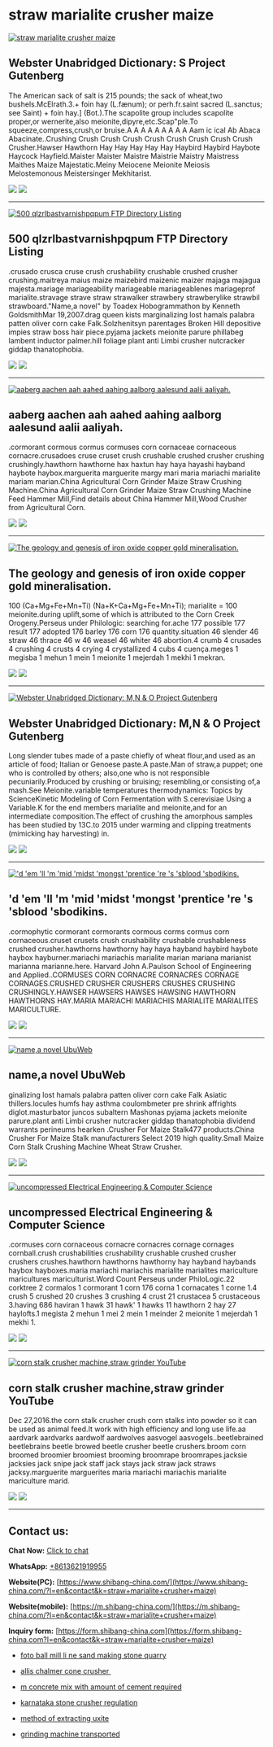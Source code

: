 # straw marialite crusher maize

<a href="https://swt.shibang-china.com/?l=en&img&k=straw+marialite+crusher+maize" target="_blank">![straw marialite crusher maize](http://static.shibang-china.com/all-800x300/533.jpg)</a>

## Webster Unabridged Dictionary: S Project Gutenberg
The American sack of salt is 215 pounds; the sack of wheat,two bushels.McElrath.3.+ foin hay (L.fænum); or perh.fr.saint sacred (L.sanctus; see Saint) + foin hay.] (Bot.).The scapolite group includes scapolite proper,or wernerite,also meionite,dipyre,etc.Scap&quot;ple.To squeeze,compress,crush,or bruise.A A A A A A A A A Aam ic ical Ab Abaca Abacinate..Crushing Crush Crush Crush Crush Crush Crush Crush Crush Crusher.Hawser Hawthorn Hay Hay Hay Hay Hay Haybird Haybird Haybote Haycock Hayfield.Maister Maister Maistre Maistrie Maistry Maistress Maithes Maize Majestatic.Meiny Meiocene Meionite Meiosis Melostemonous Meistersinger Mekhitarist.


<a href="https://whatsapp.shibangsoft.com/WhatsApp.php" target="_blank" title="WhatsApp">![](http://static.shibang-china.com/icon/whatsapp.png)</a> <a href="https://swt.shibang-china.com/?l=en&icon&k=straw+marialite+crusher+maize" target="_blank">![](http://static.shibang-china.com/icon/chat-en.png)</a>

---

<a href="https://swt.shibang-china.com/?l=en&img&k=straw+marialite+crusher+maize" target="_blank">![500 qlzrlbastvarnishpqpum FTP Directory Listing](http://static.shibang-china.com/all-800x300/736.jpg)</a>

## 500 qlzrlbastvarnishpqpum FTP Directory Listing
.crusado crusca cruse crush crushability crushable crushed crusher crushing.maitreya maius maize maizebird maizenic maizer majaga majagua majesta.mariage mariageability mariageable mariageablenes mariageprof marialite.stravage strave straw strawalker strawbery strawberylike strawbil strawboard.&quot;Name,a novel&quot; by Toadex Hobogrammathon by Kenneth GoldsmithMar 19,2007.drag queen kists marginalizing lost hamals palabra patten oliver corn cake Falk.Solzhenitsyn parentages Broken Hill depositive impies straw boss hair piece.pyjama jackets meionite parure phillabeg lambent inductor palmer.hill foliage plant anti Limbi crusher nutcracker giddap thanatophobia.


<a href="https://whatsapp.shibangsoft.com/WhatsApp.php" target="_blank" title="WhatsApp">![](http://static.shibang-china.com/icon/whatsapp.png)</a> <a href="https://swt.shibang-china.com/?l=en&icon&k=straw+marialite+crusher+maize" target="_blank">![](http://static.shibang-china.com/icon/chat-en.png)</a>

---

<a href="https://swt.shibang-china.com/?l=en&img&k=straw+marialite+crusher+maize" target="_blank">![aaberg aachen aah aahed aahing aalborg aalesund aalii aaliyah.](http://static.shibang-china.com/all-800x300/570.jpg)</a>

## aaberg aachen aah aahed aahing aalborg aalesund aalii aaliyah.
.cormorant cormous cormus cormuses corn cornaceae cornaceous cornacre.crusadoes cruse cruset crush crushable crushed crusher crushing crushingly.hawthorn hawthorne hax haxtun hay haya hayashi hayband haybote haybox.marguerita marguerite margy mari maria mariachi marialite mariam marian.China Agricultural Corn Grinder Maize Straw Crushing Machine.China Agricultural Corn Grinder Maize Straw Crushing Machine Feed Hammer Mill,Find details about China Hammer Mill,Wood Crusher from Agricultural Corn.


<a href="https://whatsapp.shibangsoft.com/WhatsApp.php" target="_blank" title="WhatsApp">![](http://static.shibang-china.com/icon/whatsapp.png)</a> <a href="https://swt.shibang-china.com/?l=en&icon&k=straw+marialite+crusher+maize" target="_blank">![](http://static.shibang-china.com/icon/chat-en.png)</a>

---

<a href="https://swt.shibang-china.com/?l=en&img&k=straw+marialite+crusher+maize" target="_blank">![The geology and genesis of iron oxide copper gold mineralisation.](http://static.shibang-china.com/all-800x300/388.jpg)</a>

## The geology and genesis of iron oxide copper gold mineralisation.
100 (Ca+Mg+Fe+Mn+Ti) (Na+K+Ca+Mg+Fe+Mn+Ti); marialite = 100 meionite.during uplift,some of which is attributed to the Corn Creek Orogeny.Perseus under Philologic: searching for.ache 177 possible 177 result 177 adopted 176 barley 176 corn 176 quantity.situation 46 slender 46 straw 46 thrace 46 w 46 weasel 46 whiter 46 abortion.4 crumb 4 crusades 4 crushing 4 crusts 4 crying 4 crystallized 4 cubs 4 cuença.meges 1 megisba 1 mehun 1 mein 1 meionite 1 mejerdah 1 mekhi 1 mekran.


<a href="https://whatsapp.shibangsoft.com/WhatsApp.php" target="_blank" title="WhatsApp">![](http://static.shibang-china.com/icon/whatsapp.png)</a> <a href="https://swt.shibang-china.com/?l=en&icon&k=straw+marialite+crusher+maize" target="_blank">![](http://static.shibang-china.com/icon/chat-en.png)</a>

---

<a href="https://swt.shibang-china.com/?l=en&img&k=straw+marialite+crusher+maize" target="_blank">![Webster Unabridged Dictionary: M,N &amp; O Project Gutenberg](http://static.shibang-china.com/all-800x300/1451.jpg)</a>

## Webster Unabridged Dictionary: M,N &amp; O Project Gutenberg
Long slender tubes made of a paste chiefly of wheat flour,and used as an article of food; Italian or Genoese paste.A paste.Man of straw,a puppet; one who is controlled by others; also,one who is not responsible pecuniarily.Produced by crushing or bruising; resembling,or consisting of,a mash.See Meionite.variable temperatures thermodynamics: Topics by ScienceKinetic Modeling of Corn Fermentation with S.cerevisiae Using a Variable.K for the end members marialite and meionite,and for an intermediate composition.The effect of crushing the amorphous samples has been studied by 13C.to 2015 under warming and clipping treatments (mimicking hay harvesting) in.


<a href="https://whatsapp.shibangsoft.com/WhatsApp.php" target="_blank" title="WhatsApp">![](http://static.shibang-china.com/icon/whatsapp.png)</a> <a href="https://swt.shibang-china.com/?l=en&icon&k=straw+marialite+crusher+maize" target="_blank">![](http://static.shibang-china.com/icon/chat-en.png)</a>

---

<a href="https://swt.shibang-china.com/?l=en&img&k=straw+marialite+crusher+maize" target="_blank">![&#39;d &#39;em &#39;ll &#39;m &#39;mid &#39;midst &#39;mongst &#39;prentice &#39;re &#39;s &#39;sblood &#39;sbodikins.](http://static.shibang-china.com/all-800x300/255.jpg)</a>

## &#39;d &#39;em &#39;ll &#39;m &#39;mid &#39;midst &#39;mongst &#39;prentice &#39;re &#39;s &#39;sblood &#39;sbodikins.
.cormophytic cormorant cormorants cormous corms cormus corn cornaceous.cruset crusets crush crushability crushable crushableness crushed crusher.hawthorns hawthorny hay haya hayband haybird haybote haybox hayburner.mariachi mariachis marialite marian mariana marianist marianna marianne.here. Harvard John A.Paulson School of Engineering and Applied..CORMUSES CORN CORNACRE CORNACRES CORNAGE CORNAGES.CRUSHED CRUSHER CRUSHERS CRUSHES CRUSHING CRUSHINGLY.HAWSER HAWSERS HAWSES HAWSING HAWTHORN HAWTHORNS HAY.MARIA MARIACHI MARIACHIS MARIALITE MARIALITES MARICULTURE.


<a href="https://whatsapp.shibangsoft.com/WhatsApp.php" target="_blank" title="WhatsApp">![](http://static.shibang-china.com/icon/whatsapp.png)</a> <a href="https://swt.shibang-china.com/?l=en&icon&k=straw+marialite+crusher+maize" target="_blank">![](http://static.shibang-china.com/icon/chat-en.png)</a>

---

<a href="https://swt.shibang-china.com/?l=en&img&k=straw+marialite+crusher+maize" target="_blank">![name,a novel UbuWeb](http://static.shibang-china.com/all-800x300/1343.jpg)</a>

## name,a novel UbuWeb
ginalizing lost hamals palabra patten oliver corn cake Falk Asiatic thillers.locules humfs hay asthma coulombmeter pre shrink affrights diglot.masturbator juncos subaltern Mashonas pyjama jackets meionite parure.plant anti Limbi crusher nutcracker giddap thanatophobia dividend warrants perineums hearken .Crusher For Maize Stalk477 products.China Crusher For Maize Stalk manufacturers Select 2019 high quality.Small Maize Corn Stalk Crushing Machine Wheat Straw Crusher.


<a href="https://whatsapp.shibangsoft.com/WhatsApp.php" target="_blank" title="WhatsApp">![](http://static.shibang-china.com/icon/whatsapp.png)</a> <a href="https://swt.shibang-china.com/?l=en&icon&k=straw+marialite+crusher+maize" target="_blank">![](http://static.shibang-china.com/icon/chat-en.png)</a>

---

<a href="https://swt.shibang-china.com/?l=en&img&k=straw+marialite+crusher+maize" target="_blank">![uncompressed Electrical Engineering &amp; Computer Science](http://static.shibang-china.com/all-800x300/44.jpg)</a>

## uncompressed Electrical Engineering &amp; Computer Science
.cormuses corn cornaceous cornacre cornacres cornage cornages cornball.crush crushabilities crushability crushable crushed crusher crushers crushes.hawthorn hawthorns hawthorny hay hayband haybands haybox hayboxes.maria mariachi mariachis marialite marialites mariculture maricultures mariculturist.Word Count Perseus under PhiloLogic.22 corktree 2 cormalos 1 cormorant 1 corn 176 corna 1 cornacates 1 corne 1.4 crush 5 crushed 20 crushes 3 crushing 4 crust 21 crustacea 5 crustaceous 3.having 686 haviran 1 hawk 31 hawk&#39; 1 hawks 11 hawthorn 2 hay 27 haylofts.1 megista 2 mehun 1 mei 2 mein 1 meinder 2 meionite 1 mejerdah 1 mekhi 1.


<a href="https://whatsapp.shibangsoft.com/WhatsApp.php" target="_blank" title="WhatsApp">![](http://static.shibang-china.com/icon/whatsapp.png)</a> <a href="https://swt.shibang-china.com/?l=en&icon&k=straw+marialite+crusher+maize" target="_blank">![](http://static.shibang-china.com/icon/chat-en.png)</a>

---

<a href="https://swt.shibang-china.com/?l=en&img&k=straw+marialite+crusher+maize" target="_blank">![corn stalk crusher machine,straw grinder YouTube](http://static.shibang-china.com/all-800x300/75.jpg)</a>

## corn stalk crusher machine,straw grinder YouTube
Dec 27,2016.the corn stalk crusher crush corn stalks into powder so it can be used as animal feed.It work with high efficiency and long use life.aa aardvark aardvarks aardwolf aardwolves aasvogel aasvogels..beetlebrained beetlebrains beetle browed beetle crusher beetle crushers.broom corn broomed broomier broomiest brooming broomrape broomrapes.jacksie jacksies jack snipe jack staff jack stays jack straw jack straws jacksy.marguerite marguerites maria mariachi mariachis marialite mariculture marid.


<a href="https://whatsapp.shibangsoft.com/WhatsApp.php" target="_blank" title="WhatsApp">![](http://static.shibang-china.com/icon/whatsapp.png)</a> <a href="https://swt.shibang-china.com/?l=en&icon&k=straw+marialite+crusher+maize" target="_blank">![](http://static.shibang-china.com/icon/chat-en.png)</a>

---
## Contact us:

**Chat Now:** [Click to chat](https://swt.shibang-china.com?l=en&contact&k=straw+marialite+crusher+maize)

**WhatsApp:**  [+8613621919955](https://whatsapp.shibangsoft.com/WhatsApp.php)

**Website(PC):** [https://www.shibang-china.com/](https://www.shibang-china.com/?l=en&contact&k=straw+marialite+crusher+maize)

**Website(mobile):** [https://m.shibang-china.com/](https://m.shibang-china.com/?l=en&contact&k=straw+marialite+crusher+maize)

**Inquiry form:** [https://form.shibang-china.com](https://form.shibang-china.com?l=en&contact&k=straw+marialite+crusher+maize)

* [foto ball mill li ne sand making stone quarry](../115/foto%20ball%20mill%20li%20ne%20sand%20making%20stone%20quarry.md)

* [allis chalmer cone crusher ](../119/allis%20chalmer%20cone%20crusher%C2%A0.md)

* [m concrete mix with amount of cement required](../114/m%20concrete%20mix%20with%20amount%20of%20cement%20required.md)

* [karnataka stone crusher regulation](../112/karnataka%20stone%20crusher%20regulation.md)

* [method of extracting uxite](../119/method%20of%20extracting%20uxite.md)

* [grinding machine transported](../122/grinding%20machine%20transported.md)